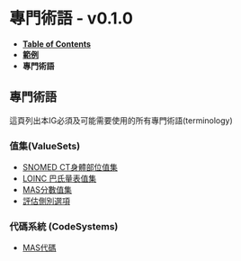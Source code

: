 # 專門術語 - v0.1.0

* [**Table of Contents**](toc.md)
* [**範例**](example.md)
* **專門術語**

## 專門術語

這頁列出本IG必須及可能需要使用的所有專門術語(terminology)

### 值集(ValueSets)

* [SNOMED CT身體部位值集](ValueSet-VSBodyStructure.md)
* [LOINC 巴氏量表值集](ValueSet-VSBarthelTotal.md)
* [MAS分數值集](ValueSet-mas-score.md)
* [評估側別選項](ValueSet-assessment-side-valueset.md)

### 代碼系統 (CodeSystems)

* [MAS代碼](CodeSystem-mas-score.md)

